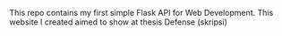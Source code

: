 This repo contains my first simple Flask API for Web Development. This website I created aimed to show at thesis Defense (skripsi)
